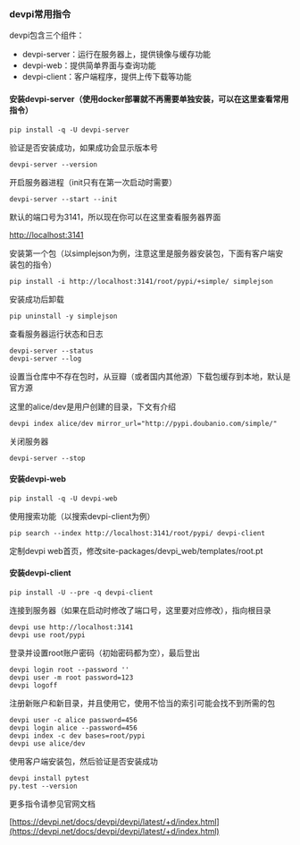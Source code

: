 ### devpi常用指令

devpi包含三个组件：

* devpi-server：运行在服务器上，提供镜像与缓存功能
* devpi-web：提供简单界面与查询功能
* devpi-client：客户端程序，提供上传下载等功能

#### 安装devpi-server（使用docker部署就不再需要单独安装，可以在这里查看常用指令）

```
pip install -q -U devpi-server
```

验证是否安装成功，如果成功会显示版本号

```
devpi-server --version
```

开启服务器进程（init只有在第一次启动时需要）

```
devpi-server --start --init
```

默认的端口号为3141，所以现在你可以在这里查看服务器界面

[http://localhost:3141](http://localhost:3141)

安装第一个包（以simplejson为例，注意这里是服务器安装包，下面有客户端安装包的指令）

```
pip install -i http://localhost:3141/root/pypi/+simple/ simplejson
```

安装成功后卸载

```
pip uninstall -y simplejson
```

查看服务器运行状态和日志

```
devpi-server --status
devpi-server --log
```

设置当仓库中不存在包时，从豆瓣（或者国内其他源）下载包缓存到本地，默认是官方源

这里的alice/dev是用户创建的目录，下文有介绍

```
devpi index alice/dev mirror_url="http://pypi.doubanio.com/simple/"
```

关闭服务器

```
devpi-server --stop
```

#### 安装devpi-web

```
pip install -q -U devpi-web
```

使用搜索功能（以搜索devpi-client为例）

```
pip search --index http://localhost:3141/root/pypi/ devpi-client
```

定制devpi web首页，修改site-packages/devpi\_web/templates/root.pt

#### 安装devpi-client

```
pip install -U --pre -q devpi-client
```

连接到服务器（如果在启动时修改了端口号，这里要对应修改），指向根目录

```
devpi use http://localhost:3141
devpi use root/pypi
```

登录并设置root账户密码（初始密码都为空），最后登出

```
devpi login root --password ''
devpi user -m root password=123
devpi logoff
```

注册新账户和新目录，并且使用它，使用不恰当的索引可能会找不到所需的包

```
devpi user -c alice password=456
devpi login alice --password=456
devpi index -c dev bases=root/pypi
devpi use alice/dev
```

使用客户端安装包，然后验证是否安装成功

```
devpi install pytest
py.test --version
```

更多指令请参见官网文档

[https://devpi.net/docs/devpi/devpi/latest/+d/index.html](https://devpi.net/docs/devpi/devpi/latest/+d/index.html)


